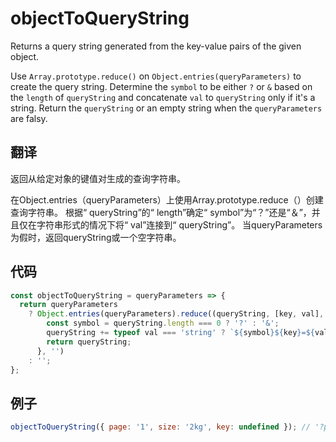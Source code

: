 # objectToQueryString

Returns a query string generated from the key-value pairs of the given object.

Use `Array.prototype.reduce()` on `Object.entries(queryParameters)` to create the query string.
Determine the `symbol` to be either `?` or `&` based on the `length` of `queryString` and concatenate `val` to `queryString` only if it's a string.
Return the `queryString` or an empty string when the `queryParameters` are falsy.

## 翻译

返回从给定对象的键值对生成的查询字符串。

在Object.entries（queryParameters）上使用Array.prototype.reduce（）创建查询字符串。
根据“ queryString”的“ length”确定“ symbol”为“？”还是“＆”，并且仅在字符串形式的情况下将“ val”连接到“ queryString”。
当queryParameters为假时，返回queryString或一个空字符串。

## 代码

```js
const objectToQueryString = queryParameters => {
  return queryParameters
    ? Object.entries(queryParameters).reduce((queryString, [key, val], index) => {
        const symbol = queryString.length === 0 ? '?' : '&';
        queryString += typeof val === 'string' ? `${symbol}${key}=${val}` : '';
        return queryString;
      }, '')
    : '';
};
```

## 例子

```js
objectToQueryString({ page: '1', size: '2kg', key: undefined }); // '?page=1&size=2kg'
```
